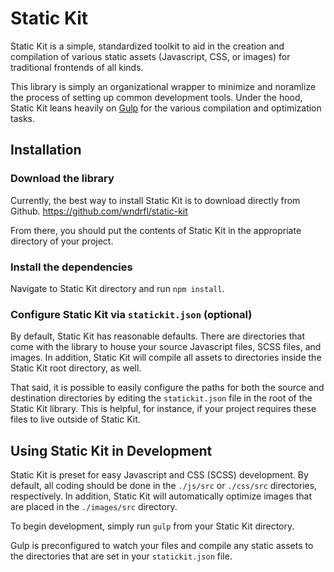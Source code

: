 # Static Kit

Static Kit is a simple, standardized toolkit to aid in the creation and compilation of various static assets (Javascript, CSS, or images) for traditional frontends of all kinds.

This library is simply an organizational wrapper to minimize and noramlize the process of setting up common development tools. Under the hood, Static Kit leans heavily on [Gulp](https://gulpjs.com/) for the various compilation and optimization tasks.

## Installation

### Download the library

Currently, the best way to install Static Kit is to download directly from Github.
https://github.com/wndrfl/static-kit

From there, you should put the contents of Static Kit in the appropriate directory of your project.

### Install the dependencies

Navigate to Static Kit directory and run `npm install`.

### Configure Static Kit via `statickit.json` (optional)

By default, Static Kit has reasonable defaults. There are directories that come with the library to house your source Javascript files, SCSS files, and images. In addition, Static Kit will compile all assets to directories inside the Static Kit root directory, as well.

That said, it is possible to easily configure the paths for both the source and destination directories by editing the `statickit.json` file in the root of the Static Kit library. This is helpful, for instance, if your project requires these files to live outside of Static Kit.

## Using Static Kit in Development

Static Kit is preset for easy Javascript and CSS (SCSS) development. By default, all coding should be done in the `./js/src` or `./css/src` directories, respectively. In addition, Static Kit will automatically optimize images that are placed in the `./images/src` directory.

To begin development, simply run `gulp` from your Static Kit directory.

Gulp is preconfigured to watch your files and compile any static assets to the directories that are set in your `statickit.json` file.

